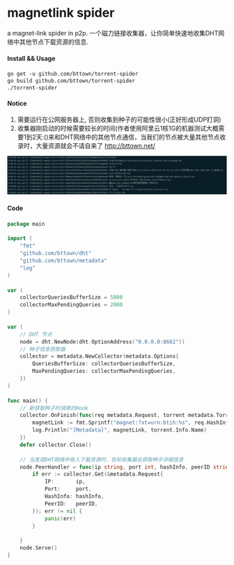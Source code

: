 # magnetlink spider
a magnet-link spider in p2p.
一个磁力链接收集器，让你简单快速地收集DHT网络中其他节点下载资源的信息.



#### Install && Usage
    go get -u github.com/bttown/torrent-spider
	go build github.com/bttown/torrent-spider
	./torrent-spider

#### Notice
1. 需要运行在公网服务器上, 否则收集到种子的可能性很小(正好形成UDP打洞)
2. 收集器刚启动的时候需要较长的时间(作者使用阿里云1核1G的机器测试大概需要1到2天:()来和DHT网络中的其他节点通信，当我们的节点被大量其他节点收录时，大量资源就会不请自来了 http://bttown.net/

![snapshot](./snapshot.jpg)

#### Code

```go
package main

import (
	"fmt"
	"github.com/bttown/dht"
	"github.com/bttown/metadata"
	"log"
)

var (
	collectorQueriesBufferSize = 5000
	collectorMaxPendingQueries = 2000
)

var (
	// DHT 节点
	node = dht.NewNode(dht.OptionAddress("0.0.0.0:8662"))
	// 种子信息获取器
	collector = metadata.NewCollector(metadata.Options{
		QueriesBufferSize: collectorQueriesBufferSize,
		MaxPendingQueries: collectorMaxPendingQueries,
	})
)

func main() {
	// 新获取种子时调用的Hook
	collector.OnFinish(func(req metadata.Request, torrent metadata.Torrent) {
		magnetLink := fmt.Sprintf("magnet:?xt=urn:btih:%s", req.HashInfo)
		log.Println("[Metadata]", magnetLink, torrent.Info.Name)
	})
	defer collector.Close()

	// 当发现DHT网络中有人下载资源时，告知收集器去获取种子详细信息
	node.PeerHandler = func(ip string, port int, hashInfo, peerID string) {
		if err := collector.Get(&metadata.Request{
			IP:       ip,
			Port:     port,
			HashInfo: hashInfo,
			PeerID:   peerID,
		}); err != nil {
			panic(err)
		}

	}
	node.Serve()
}

```
